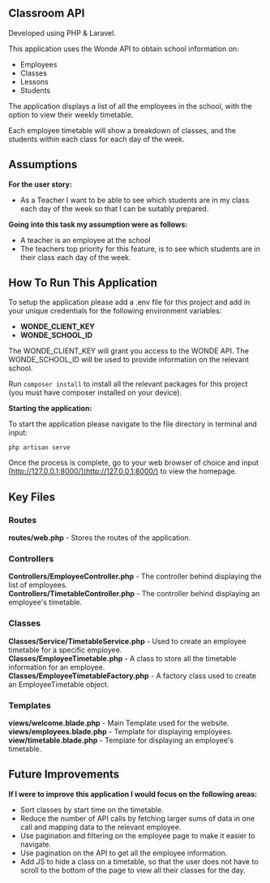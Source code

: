

## Classroom API

Developed using PHP & Laravel.

This application uses the Wonde API to obtain school information on:

- Employees
- Classes
- Lessons
- Students

The application displays a list of all the employees in the school, with the option to view their weekly timetable.

Each employee timetable will show a breakdown of classes, and the students within each class for each day of the week.

## Assumptions
**For the user story:**

- As a Teacher I want to be able to see which students are in my class each day
  of the week so that I can be suitably prepared.

**Going into this task my assumption were as follows:**

- A teacher is an employee at the school
- The teachers top priority for this feature, is to see which students are in their class each day of the week.

## How To Run This Application

To setup the application please add a .env file for this project and add in your unique credentials for the following environment variables:

- **WONDE_CLIENT_KEY**
- **WONDE_SCHOOL_ID**

The WONDE_CLIENT_KEY will grant you access to the WONDE API.
The WONDE_SCHOOL_ID will be used to provide information on the relevant school.

Run `composer install` to install all the relevant packages for this project (you must have composer installed on your device).

**Starting the application:**

To start the application please navigate to the file directory in terminal and input:

`php artisan serve`

Once the process is complete, go to your web browser of choice and input [http://127.0.0.1:8000/](http://127.0.0.1:8000/) to view the homepage.

## Key Files

### Routes
**routes/web.php** - Stores the routes of the application.<br>

### Controllers
**Controllers/EmployeeController.php** - The controller behind displaying the list of employees. <br>
**Controllers/TimetableController.php** - The controller behind displaying an employee's timetable. <br>

### Classes
**Classes/Service/TimetableService.php** - Used to create an employee timetable for a specific employee.<br>
**Classes/EmployeeTimetable.php** - A class to store all the timetable information for an employee.<br>
**Classes/EmployeeTimetableFactory.php** - A factory class used to create an EmployeeTimetable object.<br>

### Templates
**views/welcome.blade.php** - Main Template used for the website.<br>
**views/employees.blade.php** - Template for displaying employees.<br>
**view/timetable.blade.php** - Template for displaying an employee's timetable.<br>

## Future Improvements

**If I were to improve this application I would focus on the following areas:**

- Sort classes by start time on the timetable.
- Reduce the number of API calls by fetching larger sums of data in one call and mapping data to the relevant employee.
- Use pagination and filtering on the employee page to make it easier to navigate.
- Use pagination on the API to get all the employee information.
- Add JS to hide a class on a timetable, so that the user does not have to scroll to the bottom of the page to view all their classes for the day.

